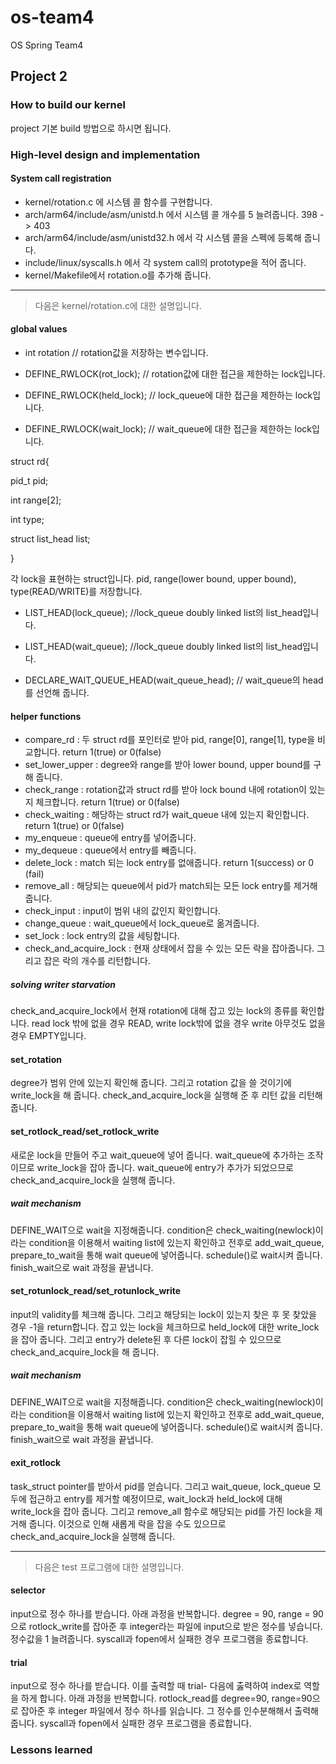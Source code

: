 # os-team4
OS Spring Team4
## Project 2

### How to build our kernel
project 기본 build 방법으로 하시면 됩니다.

### High-level design and implementation
#### System call registration
* kernel/rotation.c 에 시스템 콜 함수를 구현합니다.
* arch/arm64/include/asm/unistd.h 에서 시스템 콜 개수를 5 늘려줍니다. 398 -> 403
* arch/arm64/include/asm/unistd32.h 에서 각 시스템 콜을 스펙에 등록해 줍니다.
* include/linux/syscalls.h 에서 각 system call의 prototype을 적어 줍니다.
* kernel/Makefile에서 rotation.o를 추가해 줍니다.

---

> 다음은 kernel/rotation.c에 대한 설명입니다.

#### global values

* int rotation                   // rotation값을 저장하는 변수입니다.

* DEFINE_RWLOCK(rot_lock);       // rotation값에 대한 접근을 제한하는 lock입니다.
* DEFINE_RWLOCK(held_lock);      // lock_queue에 대한 접근을 제한하는 lock입니다.
* DEFINE_RWLOCK(wait_lock);      // wait_queue에 대한 접근을 제한하는 lock입니다.

struct rd{

 pid_t pid;
 
 int range[2];
 
 int type;
 
 struct list_head list;
 
}

각 lock을 표현하는 struct입니다.
pid, range(lower bound, upper bound), type(READ/WRITE)를 저장합니다.

* LIST_HEAD(lock_queue); //lock_queue doubly linked list의 list_head입니다.
* LIST_HEAD(wait_queue); //lock_queue doubly linked list의 list_head입니다.

* DECLARE_WAIT_QUEUE_HEAD(wait_queue_head); // wait_queue의 head를 선언해 줍니다.

#### helper functions
* compare_rd : 두 struct rd를 포인터로 받아 pid, range[0], range[1], type을 비교합니다. return 1(true) or 0(false)
* set_lower_upper : degree와 range를 받아 lower bound, upper bound를 구해 줍니다.
* check_range : rotation값과 struct rd를 받아 lock bound 내에 rotation이 있는지 체크합니다. return 1(true) or 0(false) 
* check_waiting : 해당하는 struct rd가 wait_queue 내에 있는지 확인합니다. return 1(true) or 0(false)
* my_enqueue : queue에 entry를 넣어줍니다.
* my_dequeue : queue에서 entry를 빼줍니다.
* delete_lock : match 되는 lock entry를 없애줍니다. return 1(success) or 0 (fail)
* remove_all : 해당되는 queue에서 pid가 match되는 모든 lock entry를 제거해 줍니다.
* check_input : input이 범위 내의 값인지 확인합니다.
* change_queue : wait_queue에서 lock_queue로 옮겨줍니다.
* set_lock : lock entry의 값을 세팅합니다.
* check_and_acquire_lock : 현재 상태에서 잡을 수 있는 모든 락을 잡아줍니다. 그리고 잡은 락의 개수를 리턴합니다.

##### solving writer starvation
check_and_acquire_lock에서 현재 rotation에 대해 잡고 있는 lock의 종류를 확인합니다.
read lock 밖에 없을 경우 READ, write lock밖에 없을 경우 write 아무것도 없을 경우 EMPTY입니다.


#### set_rotation
degree가 범위 안에 있는지 확인해 줍니다.
그리고 rotation 값을 쓸 것이기에 write_lock을 해 줍니다.
check_and_acquire_lock을 실행해 준 후 리턴 값을 리턴해 줍니다.

#### set_rotlock_read/set_rotlock_write
새로운 lock을 만들어 주고 wait_queue에 넣어 줍니다.
wait_queue에 추가하는 조작이므로 write_lock을 잡아 줍니다.
wait_queue에 entry가 추가가 되었으므로 check_and_acquire_lock을 실행해 줍니다.

##### wait mechanism
DEFINE_WAIT으로 wait을 지정해줍니다.
condition은 check_waiting(newlock)이라는 condition을 이용해서 waiting list에 있는지 확인하고
전후로 add_wait_queue, prepare_to_wait을 통해 wait queue에 넣어줍니다. schedule()로 wait시켜 줍니다.
finish_wait으로 wait 과정을 끝냅니다.

#### set_rotunlock_read/set_rotunlock_write
input의 validity를 체크해 줍니다.
그리고 해당되는 lock이 있는지 찾은 후 못 찾았을 경우 -1을 return합니다.
잡고 있는 lock을 체크하므로 held_lock에 대한 write_lock을 잡아 줍니다.
그리고 entry가 delete된 후 다른 lock이 잡힐 수 있으므로 check_and_acquire_lock을 해 줍니다.

##### wait mechanism
DEFINE_WAIT으로 wait을 지정해줍니다.
condition은 check_waiting(newlock)이라는 condition을 이용해서 waiting list에 있는지 확인하고
전후로 add_wait_queue, prepare_to_wait을 통해 wait queue에 넣어줍니다. schedule()로 wait시켜 줍니다.
finish_wait으로 wait 과정을 끝냅니다.

#### exit_rotlock
task_struct pointer를 받아서 pid를 얻습니다.
그리고 wait_queue, lock_queue 모두에 접근하고 entry를 제거할 예정이므로, wait_lock과 held_lock에 대해 write_lock을 잡아 줍니다.
그리고 remove_all 함수로 해당되는 pid를 가진 lock을 제거해 줍니다.
이것으로 인해 새롭게 락을 잡을 수도 있으므로 check_and_acquire_lock을 실행해 줍니다.

---

> 다음은 test 프로그램에 대한 설명입니다.

#### selector
input으로 정수 하나를 받습니다.
아래 과정을 반복합니다.
degree = 90, range = 90으로 rotlock_write를 잡아준 후 integer라는 파일에 input으로 받은 정수를 넣습니다.
정수값을 1 늘려줍니다.
syscall과 fopen에서 실패한 경우 프로그램을 종료합니다.

#### trial
input으로 정수 하나를 받습니다.
이를 출력할 때 trial- 다음에 춣력하여 index로 역할을 하게 합니다.
아래 과정을 반복합니다.
rotlock_read를 degree=90, range=90으로 잡아준 후 integer 파일에서 정수 하나를 읽습니다.
그 정수를 인수분해해서 출력해 줍니다.
syscall과 fopen에서 실패한 경우 프로그램을 종료합니다.

### Lessons learned
